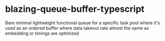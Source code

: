 # blazing-queue-buffer-typescript
Bare minimal lightweight functional queue for a specific task pool where it's used as an ordered buffer where data takeout rate almost the same as embedding or timings are optimized
